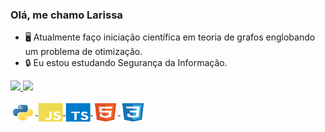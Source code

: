 ### Olá, me chamo Larissa

- 🖥️ Atualmente faço iniciação científica em teoria de grafos englobando um problema de otimização.
- 🔒 Eu estou estudando Segurança da Informação.
 <div>
  <a href="https://github.com/larissarabelo">
  <img height="180em" src="https://github-readme-stats.vercel.app/api?username=larissarabelo&show_icons=true&theme=tokyonight&include_all_commits=true&count_private=true"/>
  <img height="180em" src="https://github-readme-stats.vercel.app/api/top-langs/?username=larissarabelo&layout=compact&langs_count=7&theme=tokyonight"/>
</div>
 </div>
<div style="display: inline_block"><br>
  <img align="center" height="30" width="40" src="https://raw.githubusercontent.com/devicons/devicon/master/icons/python/python-original.svg">  
  <img align="center" height="30" width="40" src="https://raw.githubusercontent.com/devicons/devicon/master/icons/javascript/javascript-plain.svg">
  <img align="center" height="30" width="40" src="https://raw.githubusercontent.com/devicons/devicon/master/icons/typescript/typescript-plain.svg">
  <img align="center" height="30" width="40" src="https://raw.githubusercontent.com/devicons/devicon/master/icons/html5/html5-original.svg">
  <img align="center" height="30" width="40" src="https://raw.githubusercontent.com/devicons/devicon/master/icons/css3/css3-original.svg">
 
</div>
